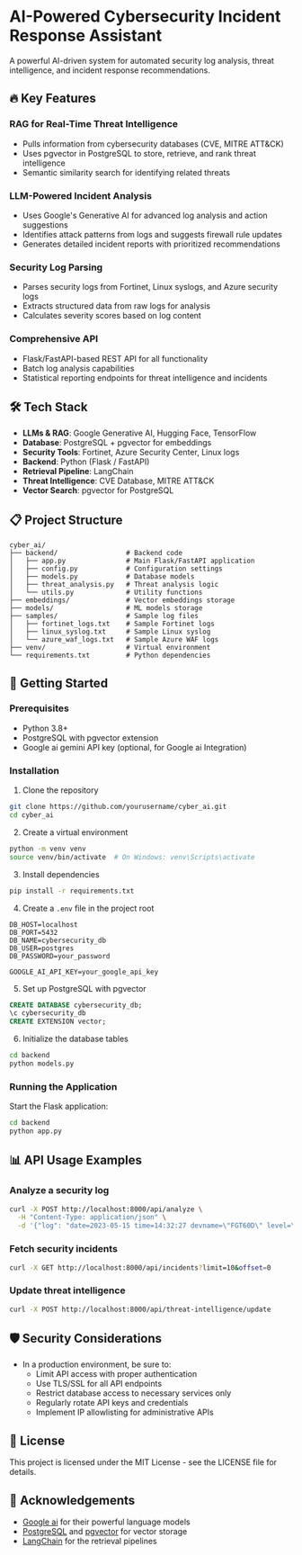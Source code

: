 # AI-Powered Cybersecurity Incident Response Assistant

A powerful AI-driven system for automated security log analysis, threat intelligence, and incident response recommendations.

## 🔥 Key Features

### RAG for Real-Time Threat Intelligence
- Pulls information from cybersecurity databases (CVE, MITRE ATT&CK)
- Uses pgvector in PostgreSQL to store, retrieve, and rank threat intelligence
- Semantic similarity search for identifying related threats

### LLM-Powered Incident Analysis
- Uses Google's Generative AI for advanced log analysis and action suggestions
- Identifies attack patterns from logs and suggests firewall rule updates
- Generates detailed incident reports with prioritized recommendations

### Security Log Parsing
- Parses security logs from Fortinet, Linux syslogs, and Azure security logs
- Extracts structured data from raw logs for analysis
- Calculates severity scores based on log content

### Comprehensive API
- Flask/FastAPI-based REST API for all functionality
- Batch log analysis capabilities
- Statistical reporting endpoints for threat intelligence and incidents

## 🛠️ Tech Stack
- **LLMs & RAG**: Google Generative AI, Hugging Face, TensorFlow
- **Database**: PostgreSQL + pgvector for embeddings
- **Security Tools**: Fortinet, Azure Security Center, Linux logs
- **Backend**: Python (Flask / FastAPI)
- **Retrieval Pipeline**: LangChain
- **Threat Intelligence**: CVE Database, MITRE ATT&CK
- **Vector Search**: pgvector for PostgreSQL

## 📋 Project Structure
```
cyber_ai/
├── backend/                 # Backend code
│   ├── app.py               # Main Flask/FastAPI application
│   ├── config.py            # Configuration settings
│   ├── models.py            # Database models
│   ├── threat_analysis.py   # Threat analysis logic
│   └── utils.py             # Utility functions
├── embeddings/              # Vector embeddings storage
├── models/                  # ML models storage
├── samples/                 # Sample log files
│   ├── fortinet_logs.txt    # Sample Fortinet logs
│   ├── linux_syslog.txt     # Sample Linux syslog
│   └── azure_waf_logs.txt   # Sample Azure WAF logs
├── venv/                    # Virtual environment
└── requirements.txt         # Python dependencies
```

## 🚀 Getting Started

### Prerequisites
- Python 3.8+
- PostgreSQL with pgvector extension
- Google ai gemini API key (optional, for Google ai Integration)

### Installation

1. Clone the repository
```bash
git clone https://github.com/yourusername/cyber_ai.git
cd cyber_ai
```

2. Create a virtual environment
```bash
python -m venv venv
source venv/bin/activate  # On Windows: venv\Scripts\activate
```

3. Install dependencies
```bash
pip install -r requirements.txt
```

4. Create a `.env` file in the project root
```
DB_HOST=localhost
DB_PORT=5432
DB_NAME=cybersecurity_db
DB_USER=postgres
DB_PASSWORD=your_password

GOOGLE_AI_API_KEY=your_google_api_key
```

5. Set up PostgreSQL with pgvector
```sql
CREATE DATABASE cybersecurity_db;
\c cybersecurity_db
CREATE EXTENSION vector;
```

6. Initialize the database tables
```bash
cd backend
python models.py
```

### Running the Application

Start the Flask application:
```bash
cd backend
python app.py
```

## 📊 API Usage Examples

### Analyze a security log
```bash
curl -X POST http://localhost:8000/api/analyze \
  -H "Content-Type: application/json" \
  -d '{"log": "date=2023-05-15 time=14:32:27 devname=\"FGT60D\" level=\"warning\" srcip=192.168.1.5 dstip=192.168.73.21 action=\"blocked\"", "source_type": "fortinet"}'
```

### Fetch security incidents
```bash
curl -X GET http://localhost:8000/api/incidents?limit=10&offset=0
```

### Update threat intelligence
```bash
curl -X POST http://localhost:8000/api/threat-intelligence/update
```

## 🛡️ Security Considerations

- In a production environment, be sure to:
  - Limit API access with proper authentication
  - Use TLS/SSL for all API endpoints
  - Restrict database access to necessary services only
  - Regularly rotate API keys and credentials
  - Implement IP allowlisting for administrative APIs

## 📜 License

This project is licensed under the MIT License - see the LICENSE file for details.

## 🙏 Acknowledgements

- [Google ai](https://ai.google.dev/gemini-api/docs/) for their powerful language models
- [PostgreSQL](https://www.postgresql.org/) and [pgvector](https://github.com/pgvector/pgvector) for vector storage
- [LangChain](https://github.com/hwchase17/langchain) for the retrieval pipelines